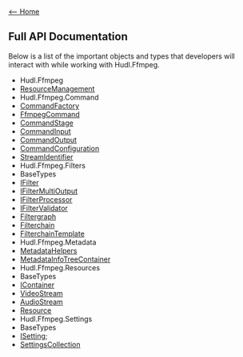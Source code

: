 [<-- Home](https://github.com/hudl/HudlFfmpeg)

## Full API Documentation

Below is a list of the important objects and types that developers will interact with while working with Hudl.Ffmpeg.

* Hudl.Ffmpeg
 * [ResourceManagement]()
* Hudl.Ffmpeg.Command
 * [CommandFactory]()
 * [FfmpegCommand]()
 * [CommandStage]()
 * [CommandInput]()
 * [CommandOutput]()
 * [CommandConfiguration]()
 * [StreamIdentifier]()
* Hudl.Ffmpeg.Filters
 * BaseTypes
  * [IFilter]()
  * [IFilterMultiOutput]()
  * [IFilterProcessor]()
  * [IFilterValidator]()
 * [Filtergraph]()
 * [Filterchain]()
 * [FilterchainTemplate]()
* Hudl.Ffmpeg.Metadata
 * [MetadataHelpers]()
 * [MetadataInfoTreeContainer]()
* Hudl.Ffmpeg.Resources
 * BaseTypes
  * [IContainer]()
  * [VideoStream]()
  * [AudioStream]()
 * [Resource]()
* Hudl.Ffmpeg.Settings
 * BaseTypes
  * [ISetting](); 
  * [SettingsCollection]()

